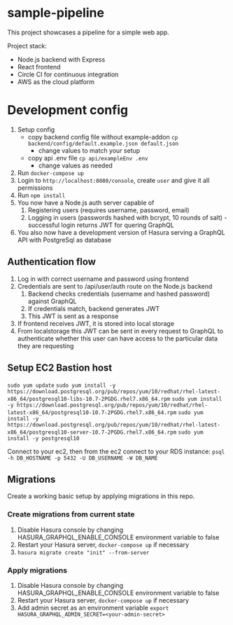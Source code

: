 # sample-pipeline

This project showcases a pipeline for a simple web app.

Project stack:

- Node.js backend with Express
- React frontend
- Circle CI for continuous integration
- AWS as the cloud platform

# Development config

1. Setup config
   - copy backend config file without example-addon `cp backend/config/default.example.json default.json`
     - change values to match your setup
   - copy api .env file `cp api/exampleEnv .env`
     - change values as needed
2. Run `docker-compose up`
3. Login to `http://localhost:8080/console`, create `user` and give it all permissions
4. Run `npm install`
5. You now have a Node.js auth server capable of
   1. Registering users (requires username, password, email)
   2. Logging in users (passwords hashed with bcrypt, 10 rounds of salt) - successful login returns JWT for quering GraphQL
6. You also now have a development version of Hasura serving a GraphQL API with PostgreSql as database

## Authentication flow

1. Log in with correct username and password using frontend
2. Credentials are sent to /api/user/auth route on the Node.js backend
   1. Backend checks credentials (username and hashed password) against GraphQL
   2. If credentials match, backend generates JWT
   3. This JWT is sent as a response
3. If frontend receives JWT, it is stored into local storage
4. From localstorage this JWT can be sent in every request to GraphQL to authenticate whether this user can have access to the particular data they are requesting

## Setup EC2 Bastion host

`sudo yum update`
`sudo yum install -y https://download.postgresql.org/pub/repos/yum/10/redhat/rhel-latest-x86_64/postgresql10-libs-10.7-2PGDG.rhel7.x86_64.rpm`
`sudo yum install -y https://download.postgresql.org/pub/repos/yum/10/redhat/rhel-latest-x86_64/postgresql10-10.7-2PGDG.rhel7.x86_64.rpm`
`sudo yum install -y https://download.postgresql.org/pub/repos/yum/10/redhat/rhel-latest-x86_64/postgresql10-server-10.7-2PGDG.rhel7.x86_64.rpm`
`sudo yum install -y postgresql10`

Connect to your ec2, then from the ec2 connect to your RDS instance:
`psql -h DB_HOSTNAME -p 5432 -U DB_USERNAME -W DB_NAME`

## Migrations

Create a working basic setup by applying migrations in this repo.

### Create migrations from current state

1. Disable Hasura console by changing HASURA_GRAPHQL_ENABLE_CONSOLE environment variable to false
2. Restart your Hasura server, `docker-compose up` if necessary
3. `hasura migrate create "init" --from-server`

### Apply migrations

1. Disable Hasura console by changing HASURA_GRAPHQL_ENABLE_CONSOLE environment variable to false
2. Restart your Hasura server, `docker-compose up` if necessary
3. Add admin secret as an environment variable `export HASURA_GRAPHQL_ADMIN_SECRET=<your-admin-secret>`
